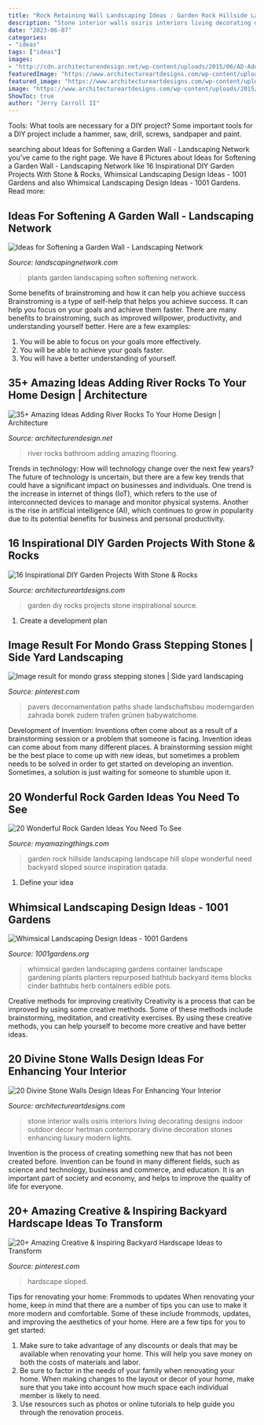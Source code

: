 ```yaml
---
title: "Rock Retaining Wall Landscaping Ideas : Garden Rock Hillside Landscaping Landscape Hill Slope Wonderful Need Backyard Sloped Source Inspiration Qatada"
description: "Stone interior walls osiris interiors living decorating designs indoor outdoor decor hertman contemporary divine decoration stones enhancing luxury modern lights"
date: "2023-06-07"
categories:
- "ideas"
tags: ["ideas"]
images:
- "http://cdn.architecturendesign.net/wp-content/uploads/2015/06/AD-Add-River-Rocks-To-Home-10.jpg"
featuredImage: "https://www.architectureartdesigns.com/wp-content/uploads/2015/05/1243.jpg"
featured_image: "https://www.architectureartdesigns.com/wp-content/uploads/2014/02/550.jpg"
image: "https://www.architectureartdesigns.com/wp-content/uploads/2015/05/1243.jpg"
ShowToc: true
author: "Jerry Carroll II"
---
```



Tools: What tools are necessary for a DIY project?
Some important tools for a DIY project include a hammer, saw, drill, screws, sandpaper and paint.

	

		
searching about Ideas for Softening a Garden Wall - Landscaping Network you've came to the right page. We have 8 Pictures about Ideas for Softening a Garden Wall - Landscaping Network like 16 Inspirational DIY Garden Projects With Stone &amp; Rocks, Whimsical Landscaping Design Ideas - 1001 Gardens and also Whimsical Landscaping Design Ideas - 1001 Gardens. Read more:
		
    
## Ideas For Softening A Garden Wall - Landscaping Network

<img loading=lazy src="https://images.landscapingnetwork.com/pictures/images/900x705Max/decor-and-accessory_21/wall-pots-succulents-landscaping-network_4664.jpg" onerror="this.onerror=null;this.src='https://tse3.mm.bing.net/th?id=OIP.7ISTZstnmNXTLLCaZq1ISQHaLL&amp;pid=15.1';" alt="Ideas for Softening a Garden Wall - Landscaping Network">

_Source: landscapingnetwork.com_

>plants garden landscaping soften softening network. 

	

Some benefits of brainstroming and how it can help you achieve success
Brainstroming is a type of self-help that helps you achieve success. It can help you focus on your goals and achieve them faster. There are many benefits to brainstroming, such as improved willpower, productivity, and understanding yourself better. Here are a few examples: 
1) You will be able to focus on your goals more effectively.
2) You will be able to achieve your goals faster.
3) You will have a better understanding of yourself.

    
## 35+ Amazing Ideas Adding River Rocks To Your Home Design | Architecture

<img loading=lazy src="http://cdn.architecturendesign.net/wp-content/uploads/2015/06/AD-Add-River-Rocks-To-Home-10.jpg" onerror="this.onerror=null;this.src='https://tse4.mm.bing.net/th?id=OIP.u7zGmMV2RFPGw00LEMrEIAHaLE&amp;pid=15.1';" alt="35+ Amazing Ideas Adding River Rocks To Your Home Design | Architecture">

_Source: architecturendesign.net_

>river rocks bathroom adding amazing flooring. 

	

Trends in technology: How will technology change over the next few years?
The future of technology is uncertain, but there are a few key trends that could have a significant impact on businesses and individuals. One trend is the increase in internet of things (IoT), which refers to the use of interconnected devices to manage and monitor physical systems. Another is the rise in artificial intelligence (AI), which continues to grow in popularity due to its potential benefits for business and personal productivity.

    
## 16 Inspirational DIY Garden Projects With Stone &amp; Rocks

<img loading=lazy src="https://www.architectureartdesigns.com/wp-content/uploads/2015/05/1243.jpg" onerror="this.onerror=null;this.src='https://tse3.mm.bing.net/th?id=OIP.Xf36xo1tGKxr5Evm3EqMgwHaJ6&amp;pid=15.1';" alt="16 Inspirational DIY Garden Projects With Stone &amp; Rocks">

_Source: architectureartdesigns.com_

>garden diy rocks projects stone inspirational source. 

	

1. Create a development plan 

    
## Image Result For Mondo Grass Stepping Stones | Side Yard Landscaping

<img loading=lazy src="https://i.pinimg.com/736x/55/36/6a/55366a11efe6f3499b473fe83dbb405a.jpg" onerror="this.onerror=null;this.src='https://tse2.mm.bing.net/th?id=OIP.5nJSj9Fclfb5EybQMOmJiAHaLH&amp;pid=15.1';" alt="Image result for mondo grass stepping stones | Side yard landscaping">

_Source: pinterest.com_

>pavers decornamentation paths shade landschaftsbau moderngarden zahrada borek zudem trafen grünen babywatchome. 

	

Development of Invention: Inventions often come about as a result of a brainstorming session or a problem that someone is facing.
Invention ideas can come about from many different places. A brainstorming session might be the best place to come up with new ideas, but sometimes a problem needs to be solved in order to get started on developing an invention. Sometimes, a solution is just waiting for someone to stumble upon it.

    
## 20 Wonderful Rock Garden Ideas You Need To See

<img loading=lazy src="http://myamazingthings.com/wp-content/uploads/2017/02/small-rock-garden-ideas-962-hillside-rock-garden-ideas-588-x-441.jpg" onerror="this.onerror=null;this.src='https://tse3.mm.bing.net/th?id=OIP.2FsHHnA1J6p4cUBgdRXcjAHaFj&amp;pid=15.1';" alt="20 Wonderful Rock Garden Ideas You Need To See">

_Source: myamazingthings.com_

>garden rock hillside landscaping landscape hill slope wonderful need backyard sloped source inspiration qatada. 

	

1. Define your idea

    
## Whimsical Landscaping Design Ideas - 1001 Gardens

<img loading=lazy src="https://www.1001gardens.org/wp-content/uploads/2014/08/whimsical2.jpg" onerror="this.onerror=null;this.src='https://tse1.mm.bing.net/th?id=OIP.TFdEJ0368r5dBmQCdnwkAQHaJ3&amp;pid=15.1';" alt="Whimsical Landscaping Design Ideas - 1001 Gardens">

_Source: 1001gardens.org_

>whimsical garden landscaping gardens container landscape gardening plants planters repurposed bathtub backyard items blocks cinder bathtubs herb containers edible pots. 

	

Creative methods for improving creativity
Creativity is a process that can be improved by using some creative methods. Some of these methods include brainstorming, meditation, and creativity exercises. By using these creative methods, you can help yourself to become more creative and have better ideas.

    
## 20 Divine Stone Walls Design Ideas For Enhancing Your Interior

<img loading=lazy src="https://www.architectureartdesigns.com/wp-content/uploads/2014/02/550.jpg" onerror="this.onerror=null;this.src='https://tse1.mm.bing.net/th?id=OIP.mKh5-l5afrgESQXNgq2O4wHaE8&amp;pid=15.1';" alt="20 Divine Stone Walls Design Ideas For Enhancing Your Interior">

_Source: architectureartdesigns.com_

>stone interior walls osiris interiors living decorating designs indoor outdoor decor hertman contemporary divine decoration stones enhancing luxury modern lights. 

	

Invention is the process of creating something new that has not been created before. Invention can be found in many different fields, such as science and technology, business and commerce, and education. It is an important part of society and economy, and helps to improve the quality of life for everyone.

    
## 20+ Amazing Creative &amp; Inspiring Backyard Hardscape Ideas To Transform

<img loading=lazy src="https://i.pinimg.com/736x/6e/d2/01/6ed201ddbe7f5b9878376fc9b6003e68.jpg" onerror="this.onerror=null;this.src='https://tse1.mm.bing.net/th?id=OIP.lqzLK-ipHSFQPaZzeneqlwHaK8&amp;pid=15.1';" alt="20+ Amazing Creative &amp; Inspiring Backyard Hardscape Ideas to Transform">

_Source: pinterest.com_

>hardscape sloped. 

	

Tips for renovating your home: Frommods to updates
When renovating your home, keep in mind that there are a number of tips you can use to make it more modern and comfortable. Some of these include frommods, updates, and improving the aesthetics of your home. Here are a few tips for you to get started: 
1. Make sure to take advantage of any discounts or deals that may be available when renovating your home. This will help you save money on both the costs of materials and labor. 
2. Be sure to factor in the needs of your family when renovating your home. When making changes to the layout or decor of your home, make sure that you take into account how much space each individual member is likely to need. 
3. Use resources such as photos or online tutorials to help guide you through the renovation process.

